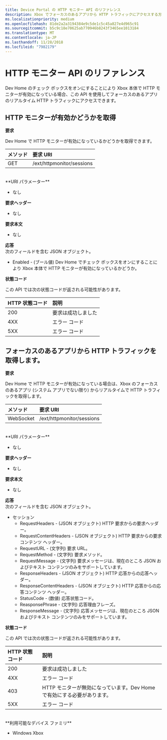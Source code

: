 ```yaml
---
title: Device Portal の HTTP モニター API のリファレンス
description: Xbox でフォーカスのあるアプリから HTTP トラフィックにアクセスする方法について説明します。
ms.localizationpriority: medium
ms.openlocfilehash: 81de2a2a3194384e9c5de1c5c45a827e4d965c91
ms.sourcegitcommit: b5c9c18e70625ab770946b8243f3465ee1013184
ms.translationtype: MT
ms.contentlocale: ja-JP
ms.lasthandoff: 11/28/2018
ms.locfileid: "7982179"
---
```

# <a name="http-monitor-api-reference"></a>HTTP モニター API のリファレンス   
Dev Home のチェック ボックスをオンにすることにより Xbox 本体で HTTP モニターが有効になっている場合、この API を使用してフォーカスのあるアプリのリアルタイム HTTP トラフィックにアクセスできます。

## <a name="get-if-the-http-monitor-is-enabled"></a>HTTP モニターが有効かどうかを取得

**要求**

Dev Home で HTTP モニターが有効になっているかどうかを取得できます。

メソッド      | 要求 URI
:------     | :-----
GET | /ext/httpmonitor/sessions
<br />
**URI パラメーター**

- なし

**要求ヘッダー**

- なし

**要求本文**

- なし

**応答**   
次のフィールドを含む JSON オブジェクト。

* Enabled - (ブール値) Dev Home でチェック ボックスをオンにすることにより Xbox 本体で HTTP モニターが有効になっているかどうか。

**状態コード**

この API では次の状態コードが返される可能性があります。

HTTP 状態コード      | 説明
:------     | :-----
200 | 要求は成功しました
4XX | エラー コード
5XX | エラー コード

## <a name="get-http-traffic-from-the-focused-app"></a>フォーカスのあるアプリから HTTP トラフィックを取得します。
**要求**

Dev Home で HTTP モニターが有効になっている場合は、Xbox のフォーカスのあるアプリ (システム アプリでない限り) からリアルタイムで HTTP トラフィックを取得します。

メソッド      | 要求 URI
:------     | :-----
WebSocket | /ext/httpmonitor/sessions
<br />
**URI パラメーター**

- なし

**要求ヘッダー**

- なし

**要求本文**

- なし

**応答**   
次のフィールドを含む JSON オブジェクト。

* セッション
    * RequestHeaders - (JSON オブジェクト) HTTP 要求からの要求ヘッダー。
    * RequestContentHeaders - (JSON オブジェクト) HTTP 要求からの要求コンテンツ ヘッダー。
    * RequestURL - (文字列) 要求 URL。
    * RequestMethod - (文字列) 要求メソッド。
    * RequestMessage - (文字列) 要求メッセージは、現在のところ JSON およびテキスト コンテンツのみをサポートしています。
    * ResponseHeaders - (JSON オブジェクト) HTTP 応答からの応答ヘッダー。
    * ResponseContentHeaders - (JSON オブジェクト) HTTP 応答からの応答コンテンツ ヘッダー。
    * StatusCode - (数値) 応答状態コード。
    * ReasponsePhrase - (文字列) 応答理由フレーズ。
    * ResponseMessage - (文字列) 応答メッセージは、現在のところ JSON およびテキスト コンテンツのみをサポートしています。

**状態コード**

この API では次の状態コードが返される可能性があります。

HTTP 状態コード      | 説明
:------     | :-----
200 | 要求は成功しました
4XX | エラー コード
403 | HTTP モニターが無効になっています。Dev Home で有効にする必要があります。
5XX | エラー コード

<br />
**利用可能なデバイス ファミリ**

* Windows Xbox
